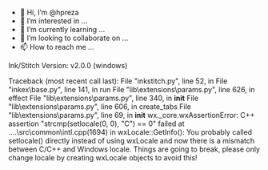 - 👋 Hi, I’m @hpreza
- 👀 I’m interested in ...
- 🌱 I’m currently learning ...
- 💞️ I’m looking to collaborate on ...
- 📫 How to reach me ...

<!---
hpreza/hpreza is a ✨ special ✨ repository because its `README.md` (this file) appears on your GitHub profile.
You can click the Preview link to take a look at your changes.
--->Ink/Stitch Version: v2.0.0 (windows)


Traceback (most recent call last):
  File "inkstitch.py", line 52, in <module>
  File "inkex\base.py", line 141, in run
  File "lib\extensions\params.py", line 626, in effect
  File "lib\extensions\params.py", line 340, in __init__
  File "lib\extensions\params.py", line 606, in create_tabs
  File "lib\extensions\params.py", line 69, in __init__
wx._core.wxAssertionError: C++ assertion "strcmp(setlocale(0, 0), "C") == 0" failed at ..\..\src\common\intl.cpp(1694) in wxLocale::GetInfo(): You probably called setlocale() directly instead of using wxLocale and now there is a mismatch between C/C++ and Windows locale.
Things are going to break, please only change locale by creating wxLocale objects to avoid this!

